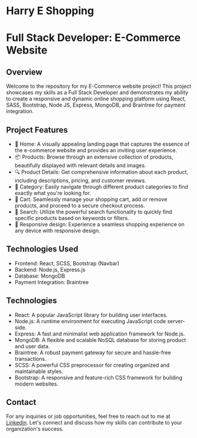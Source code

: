 # Harry E Shopping

# Full Stack Developer: E-Commerce Website

## Overview

Welcome to the repository for my E-Commerce website project! This project showcases my skills as a Full Stack Developer and demonstrates my ability to create a responsive and dynamic online shopping platform using React,
SASS, Bootstrap, Node JS, Express, MongoDB, and Braintree for payment integration.

## Project Features
- :house_with_garden: Home: A visually appealing landing page that captures the essence of the e-commerce website and provides an inviting user experience.
- :package: Products: Browse through an extensive collection of products, beautifully displayed with relevant details and images.
- :mag: Product Details: Get comprehensive information about each product, including descriptions, pricing, and customer reviews.
- :bookmark_tabs: Category: Easily navigate through different product categories to find exactly what you're looking for.
- :shopping_cart: Cart: Seamlessly manage your shopping cart, add or remove products, and proceed to a secure checkout process.
- :mag_right: Search: Utilize the powerful search functionality to quickly find specific products based on keywords or filters.
- :iphone: Responsive design: Experience a seamless shopping experience on any device with responsive design.

## Technologies Used
- Frontend: React, SCSS, Bootstrap (Navbar)
- Backend: Node.js, Express.js
- Database: MongoDB
- Payment Integration: Braintree

## Technologies
- React: A popular JavaScript library for building user interfaces.
- Node.js: A runtime environment for executing JavaScript code server-side.
- Express: A fast and minimalist web application framework for Node.js.
- MongoDB: A flexible and scalable NoSQL database for storing product and user data.
- Braintree: A robust payment gateway for secure and hassle-free transactions.
- SCSS: A powerful CSS preprocessor for creating organized and maintainable styles.
- Bootstrap: A responsive and feature-rich CSS framework for building modern websites.

## Contact

For any inquiries or job opportunities, feel free to reach out to me at [Linkedin](https://www.linkedin.com/in/hariomtomar). Let's connect and discuss how my skills can contribute to your organization's success.


<!-- ## Why Hire Me?
- Full Stack Expertise: I possess a strong command over both frontend and backend development, enabling me to create seamless and efficient web applications.
- Attention to Detail: I have meticulously designed and developed this project, ensuring an intuitive user interface and smooth user experience.
- Responsive Design: The website is fully responsive, adapting flawlessly to various devices, including desktops, tablets, and mobile phones.
- Clean Code: I follow best practices and write clean, modular, and well-documented code, making the project maintainable and scalable.
- Passion for Problem-Solving: I thrive on challenging tasks and enjoy finding innovative solutions to complex problems.
- Collaborative Nature: I am a team player and work effectively in both independent and collaborative environments. -->

<!-- 
## Contact

For any inquiries or job opportunities, feel free to reach out to me at [Linkedin](https://www.linkedin.com/in/hariomtomar). Let's connect and discuss how my skills can contribute to your organization's success. -->
